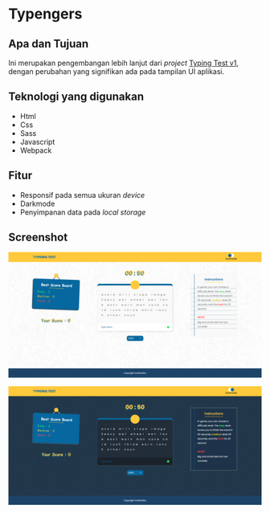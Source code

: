 # Typengers

## Apa dan Tujuan

Ini merupakan pengembangan lebih lanjut dari _project_ [Typing Test v1](https://github.com/Azrilardian/Typing.test.v1), dengan perubahan yang signifikan ada pada tampilan UI aplikasi.

## Teknologi yang digunakan

-   Html
-   Css
-   Sass
-   Javascript
-   Webpack

## Fitur

-   Responsif pada semua ukuran _device_
-   Darkmode
-   Penyimpanan data pada _local storage_

## Screenshot

![Screenshot 1](./Screenshot/1.png)

![Screenshot 2](./Screenshot/2.png)
